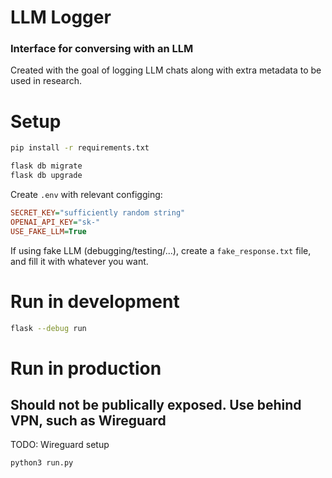 # LLM Logger
### Interface for conversing with an LLM
Created with the goal of logging LLM chats along with extra metadata to be used in research.

# Setup
```bash
pip install -r requirements.txt

flask db migrate
flask db upgrade
```

Create `.env` with relevant configging:
```ini
SECRET_KEY="sufficiently random string"
OPENAI_API_KEY="sk-"
USE_FAKE_LLM=True
```
If using fake LLM (debugging/testing/...), create a `fake_response.txt` file, and fill it with whatever you want.


# Run in development
```bash
flask --debug run
```


# Run in production
## Should not be publically exposed. Use behind VPN, such as Wireguard
TODO: Wireguard setup
```bash
python3 run.py
```